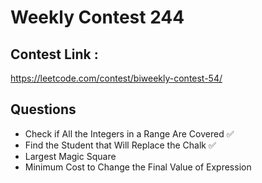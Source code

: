 # Weekly Contest 244

## Contest Link : 
https://leetcode.com/contest/biweekly-contest-54/

## Questions

- Check if All the Integers in a Range Are Covered  ✅
- Find the Student that Will Replace the Chalk  ✅
- Largest Magic Square
- Minimum Cost to Change the Final Value of Expression   